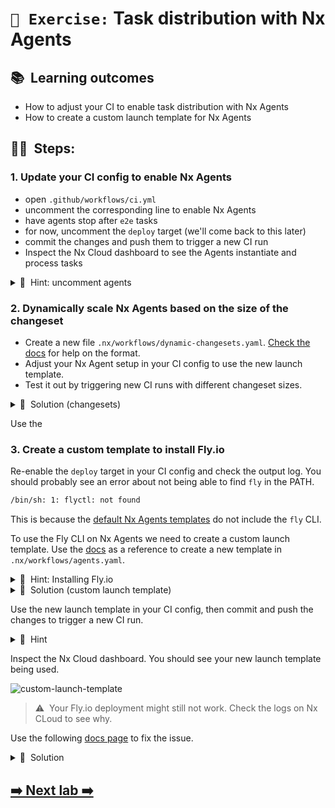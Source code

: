# `📖 Exercise:` Task distribution with Nx Agents

## 📚&nbsp;&nbsp;**Learning outcomes**

- How to adjust your CI to enable task distribution with Nx Agents
- How to create a custom launch template for Nx Agents

## 🏋️‍♀️&nbsp;&nbsp;Steps:

### 1. Update your CI config to enable Nx Agents

- open `.github/workflows/ci.yml`
- uncomment the corresponding line to enable Nx Agents
- have agents stop after `e2e` tasks
- for now, uncomment the `deploy` target (we'll come back to this later)
- commit the changes and push them to trigger a new CI run
- Inspect the Nx Cloud dashboard to see the Agents instantiate and process tasks

<details>
<summary>🐳&nbsp;&nbsp;Hint: uncomment agents</summary>

```bash
- run: npx nx-cloud start-ci-run --distribute-on="3 linux-medium-js" --stop-agents-after="e2e"
```

</details>

### 2. Dynamically scale Nx Agents based on the size of the changeset

- Create a new file `.nx/workflows/dynamic-changesets.yaml`. [Check the docs](https://nx.dev/ci/features/dynamic-agents) for help on the format.
- Adjust your Nx Agent setup in your CI config to use the new launch template.
- Test it out by triggering new CI runs with different changeset sizes.

<details>
<summary>🐳&nbsp;&nbsp;Solution (changesets)</summary>

```yaml
distribute-on:
  small-changeset: 2 linux-medium-js
  medium-changeset: 5 linux-medium-js
  large-changeset: 8 linux-medium-js
```

</details>

Use the

### 3. Create a custom template to install Fly.io

Re-enable the `deploy` target in your CI config and check the output log. You should probably see an error about not being able to find `fly` in the PATH.

```bash
/bin/sh: 1: flyctl: not found
```

This is because the [default Nx Agents templates](https://github.com/nrwl/nx-cloud-workflows/tree/main/launch-templates) do not include the `fly` CLI.

To use the Fly CLI on Nx Agents we need to create a custom launch template. Use the [docs](https://nx.dev/ci/reference/launch-templates) as a reference to create a new template in `.nx/workflows/agents.yaml`.

<details>
<summary>🐳&nbsp;&nbsp;Hint: Installing Fly.io</summary>

```
curl -L https://fly.io/install.sh | sh
```

To add it to the PATH, you can use the following command:

```
echo PATH="$HOME/.fly/bin:$PATH" >> $NX_CLOUD_ENV
```

</details>

<details>
<summary>🐳&nbsp;&nbsp;Solution (custom launch template)</summary>

```yaml
launch-templates:
  ngbe-linux-medium-js:
    resource-class: 'docker_linux_amd64/medium'
    image: 'ubuntu22.04-node20.11-v10'
    init-steps:
      - name: Checkout
        uses: 'nrwl/nx-cloud-workflows/v4/workflow-steps/checkout/main.yaml'
      - name: Restore Node Modules Cache
        uses: 'nrwl/nx-cloud-workflows/v4/workflow-steps/cache/main.yaml'
        inputs:
          key: 'package-lock.json|yarn.lock|pnpm-lock.yaml'
          paths: 'node_modules'
          base-branch: 'main'
      - name: Restore Browser Binary Cache
        uses: 'nrwl/nx-cloud-workflows/v4/workflow-steps/cache/main.yaml'
        inputs:
          key: 'package-lock.json|yarn.lock|pnpm-lock.yaml|"browsers"'
          paths: |
            '../.cache/Cypress'
          base-branch: 'main'
      - name: Install Node Modules
        uses: 'nrwl/nx-cloud-workflows/v4/workflow-steps/install-node-modules/main.yaml'
      - name: Install Browsers (if needed)
        uses: 'nrwl/nx-cloud-workflows/v4/workflow-steps/install-browsers/main.yaml'
      - name: Install Fly.io
        script: |
          curl -L https://fly.io/install.sh | sh
          echo PATH="$HOME/.fly/bin:$PATH" >> $NX_CLOUD_ENV
```

</details>

Use the new launch template in your CI config, then commit and push the changes to trigger a new CI run.

<details>
<summary>🐳&nbsp;&nbsp;Hint</summary>

If you're using dynamic scaling, you'll need to update the Nx agent image that's being used in the `dynamic-changesets.yaml` file.

</details>

Inspect the Nx Cloud dashboard. You should see your new launch template being used.

![custom-launch-template](images/nx-cloud-custom-launch-template.png)

> ⚠️&nbsp;&nbsp;Your Fly.io deployment might still not work. Check the logs on Nx CLoud to see why.

Use the following [docs page](https://nx.dev/ci/reference/launch-templates#pass-environment-variables-to-agents) to fix the issue.

<details>
<summary>🐳&nbsp;&nbsp;Solution</summary>

You need to forward the environment variables to the Nx Agents by using the `--with-env-vars` flag:

```bash
 --with-env-vars="SURGE_DOMAIN_STORE,SURGE_TOKEN,FLY_API_TOKEN"
```

</details>

## [➡️ Next lab ➡️](./atomizer.md)
